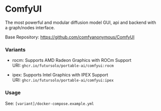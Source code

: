 # ComfyUI

The most powerful and modular diffusion model GUI, api and backend with a graph/nodes interface.

Base Repository: https://github.com/comfyanonymous/ComfyUI

### Variants

- rocm: Supports AMD Radeon Graphics with ROCm Support\
  URI: `ghcr.io/futursolo/portable-ai/comfyui:rocm`

- ipex: Supports Intel Graphics with IPEX Support\
  URI: `ghcr.io/futursolo/portable-ai/comfyui:ipex`

### Usage

See: `[variant]/docker-compose.example.yml`
